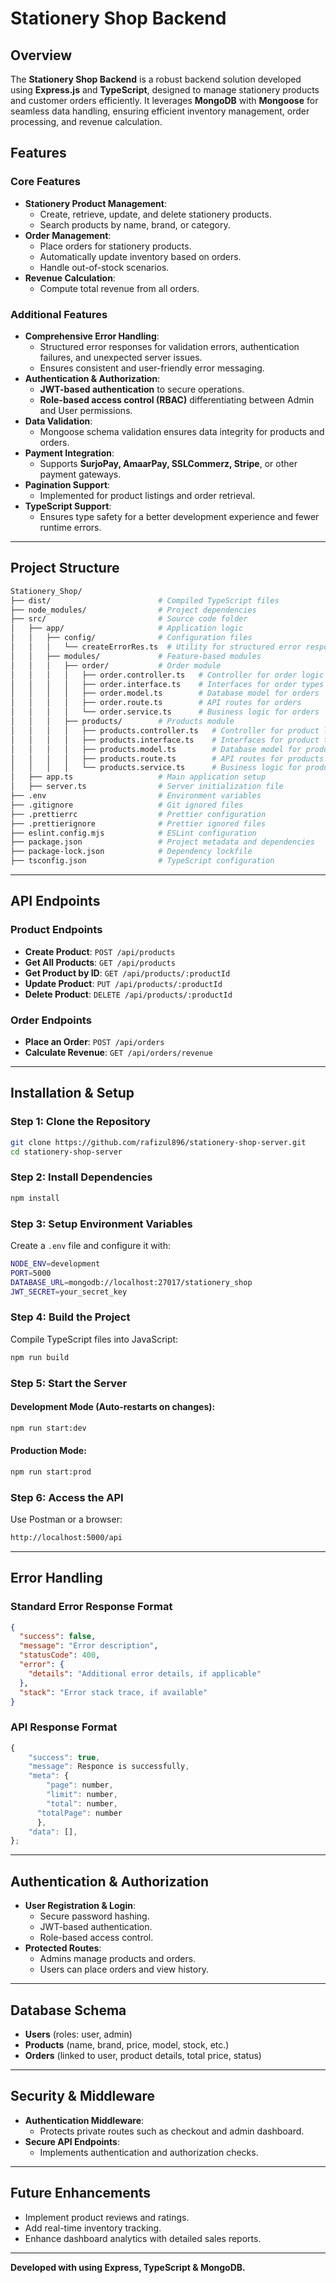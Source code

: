 # Stationery Shop Backend

## Overview

The **Stationery Shop Backend** is a robust backend solution developed using **Express.js** and **TypeScript**, designed to manage stationery products and customer orders efficiently. It leverages **MongoDB** with **Mongoose** for seamless data handling, ensuring efficient inventory management, order processing, and revenue calculation. 

## Features

### Core Features

- **Stationery Product Management**:
  - Create, retrieve, update, and delete stationery products.
  - Search products by name, brand, or category.
- **Order Management**:
  - Place orders for stationery products.
  - Automatically update inventory based on orders.
  - Handle out-of-stock scenarios.
- **Revenue Calculation**:
  - Compute total revenue from all orders.

### Additional Features

- **Comprehensive Error Handling**:
  - Structured error responses for validation errors, authentication failures, and unexpected server issues.
  - Ensures consistent and user-friendly error messaging.
- **Authentication & Authorization**:
  - **JWT-based authentication** to secure operations.
  - **Role-based access control (RBAC)** differentiating between Admin and User permissions.
- **Data Validation**:
  - Mongoose schema validation ensures data integrity for products and orders.
- **Payment Integration**:
  - Supports **SurjoPay, AmaarPay, SSLCommerz, Stripe**, or other payment gateways.
- **Pagination Support**:
  - Implemented for product listings and order retrieval.
- **TypeScript Support**:
  - Ensures type safety for a better development experience and fewer runtime errors.

---

## Project Structure

```bash
Stationery_Shop/
├── dist/                        # Compiled TypeScript files
├── node_modules/                # Project dependencies
├── src/                         # Source code folder
│   ├── app/                     # Application logic
│   │   ├── config/              # Configuration files
│   │   │   └── createErrorRes.ts  # Utility for structured error responses
│   │   ├── modules/             # Feature-based modules
│   │   │   ├── order/           # Order module
│   │   │   │   ├── order.controller.ts   # Controller for order logic
│   │   │   │   ├── order.interface.ts    # Interfaces for order types
│   │   │   │   ├── order.model.ts        # Database model for orders
│   │   │   │   ├── order.route.ts        # API routes for orders
│   │   │   │   └── order.service.ts      # Business logic for orders
│   │   │   ├── products/        # Products module
│   │   │   │   ├── products.controller.ts   # Controller for product logic
│   │   │   │   ├── products.interface.ts    # Interfaces for product types
│   │   │   │   ├── products.model.ts        # Database model for products
│   │   │   │   ├── products.route.ts        # API routes for products
│   │   │   │   └── products.service.ts      # Business logic for products
│   ├── app.ts                   # Main application setup
│   ├── server.ts                # Server initialization file
├── .env                         # Environment variables
├── .gitignore                   # Git ignored files
├── .prettierrc                  # Prettier configuration
├── .prettierignore              # Prettier ignored files
├── eslint.config.mjs            # ESLint configuration
├── package.json                 # Project metadata and dependencies
├── package-lock.json            # Dependency lockfile
├── tsconfig.json                # TypeScript configuration
```

---

## API Endpoints

### Product Endpoints

- **Create Product**: `POST /api/products`
- **Get All Products**: `GET /api/products`
- **Get Product by ID**: `GET /api/products/:productId`
- **Update Product**: `PUT /api/products/:productId`
- **Delete Product**: `DELETE /api/products/:productId`

### Order Endpoints

- **Place an Order**: `POST /api/orders`
- **Calculate Revenue**: `GET /api/orders/revenue`

---

## Installation & Setup

### Step 1: Clone the Repository

```bash
git clone https://github.com/rafizul896/stationery-shop-server.git
cd stationery-shop-server
```

### Step 2: Install Dependencies

```bash
npm install
```

### Step 3: Setup Environment Variables

Create a `.env` file and configure it with:

```bash
NODE_ENV=development
PORT=5000
DATABASE_URL=mongodb://localhost:27017/stationery_shop
JWT_SECRET=your_secret_key
```

### Step 4: Build the Project

Compile TypeScript files into JavaScript:

```bash
npm run build
```

### Step 5: Start the Server

#### Development Mode (Auto-restarts on changes):
```bash
npm run start:dev
```

#### Production Mode:
```bash
npm run start:prod
```

### Step 6: Access the API

Use Postman or a browser:

```bash
http://localhost:5000/api
```

---

## Error Handling

### **Standard Error Response Format**

```json
{
  "success": false,
  "message": "Error description",
  "statusCode": 400,
  "error": {
    "details": "Additional error details, if applicable"
  },
  "stack": "Error stack trace, if available"
}
```

### **API Response Format**

```javascript
{ 
    "success": true,
    "message": Responce is successfully,
    "meta": {
        "page": number,
        "limit": number,
        "total": number,
      "totalPage": number
      },
    "data": [],
};
```

---

## Authentication & Authorization

- **User Registration & Login**:
  - Secure password hashing.
  - JWT-based authentication.
  - Role-based access control.
- **Protected Routes**:
  - Admins manage products and orders.
  - Users can place orders and view history.

---

## Database Schema

- **Users** (roles: user, admin)
- **Products** (name, brand, price, model, stock, etc.)
- **Orders** (linked to user, product details, total price, status)

---

## Security & Middleware

- **Authentication Middleware**:
  - Protects private routes such as checkout and admin dashboard.
- **Secure API Endpoints**:
  - Implements authentication and authorization checks.

---

## Future Enhancements

- Implement product reviews and ratings.
- Add real-time inventory tracking.
- Enhance dashboard analytics with detailed sales reports.

---

**Developed with using Express, TypeScript & MongoDB.**

